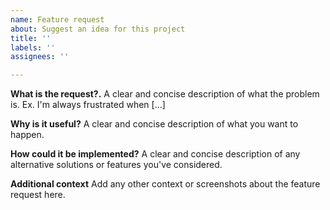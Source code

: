 ```yaml
---
name: Feature request
about: Suggest an idea for this project
title: ''
labels: ''
assignees: ''

---
```


**What is the request?.**
A clear and concise description of what the problem is. Ex. I'm always frustrated when [...]

**Why is it useful?**
A clear and concise description of what you want to happen.

**How could it be implemented?**
A clear and concise description of any alternative solutions or features you've considered.

**Additional context**
Add any other context or screenshots about the feature request here.
